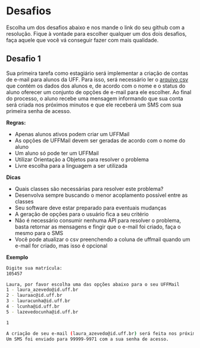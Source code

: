 # Desafios

Escolha um dos desafios abaixo e nos mande o link do seu github com a resolução. Fique à vontade para escolher
qualquer um dos dois desafios, faça aquele que você vá conseguir fazer com mais qualidade.

## Desafio 1

Sua primeira tarefa como estagiário será implementar a criação de contas de e-mail para alunos da UFF. Para isso,
será necessário ler o [arquivo csv](datasets/alunos.csv) que contém os dados dos alunos e, de acordo com o nome e o status do aluno oferecer um conjunto de
opções de e-mail para ele escolher. Ao final do processo, o aluno recebe uma mensagem informando que sua conta será criada
nos próximos minutos e que ele receberá um SMS com sua primeira senha de acesso.

**Regras:**
* Apenas alunos ativos podem criar um UFFMail
* As opções de UFFMail devem ser geradas de acordo com o nome do aluno
* Um aluno só pode ter um UFFMail
* Utilizar Orientação a Objetos para resolver o problema
* Livre escolha para a linguagem a ser utilizada

**Dicas**
- Quais classes são necessárias para resolver este problema?
- Desenvolva sempre buscando o menor acoplamento possível entre as classes
- Seu software deve estar preparado para eventuais mudanças
- A geração de opções para o usuário fica a seu critério
- Não é necessário consumir nenhuma API para resolver o problema, basta retornar as mensagens e fingir que o e-mail foi 
criado, faça o mesmo para o SMS
- Você pode atualizar o csv preenchendo a coluna de uffmail quando um e-mail for criado, mas isso é opcional
 
 
**Exemplo**
```bash
Digite sua matrícula:
105457

Laura, por favor escolha uma das opções abaixo para o seu UFFMail
1 - laura_azevedo@id.uff.br
2 - lauraac@id.uff.br
3 - lauracunha@id.uff.br
4 - lcunha@id.uff.br
5 - lazevedocunha@id.uff.br

1

A criação de seu e-mail (laura_azevedo@id.uff.br) será feita nos próximos minutos.
Um SMS foi enviado para 99999-9971 com a sua senha de acesso.
```